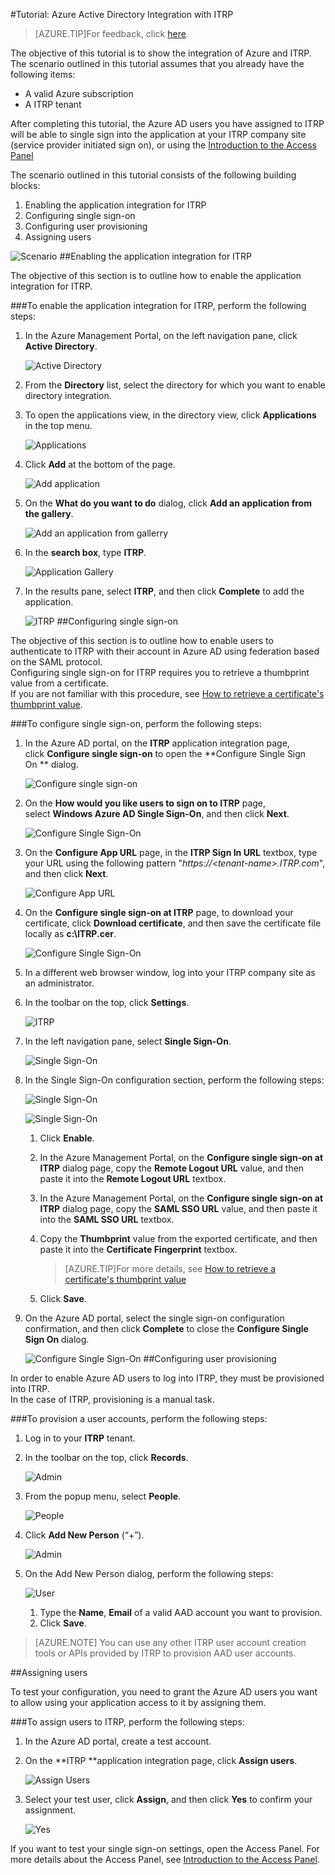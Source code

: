 <properties
    pageTitle="Tutorial: Azure Active Directory Integration with ITRP | Windows Azure" 
    description="Learn how to use ITRP with Azure Active Directory to enable single sign-on, automated provisioning, and more!" 
    services="active-directory" 
    authors="markusvi"  
    documentationCenter="na" 
    manager="stevenpo"/>
<tags
	ms.service="active-directory"
	ms.date="10/20/2015"
	wacn.date=""/>

#Tutorial: Azure Active Directory Integration with ITRP
<!-- keep by customization: begin -->
>[AZURE.TIP]For feedback, click [here](http://go.microsoft.com/fwlink/?LinkId=524329).
<!-- keep by customization: end -->
  
The objective of this tutorial is to show the integration of Azure and ITRP.  
The scenario outlined in this tutorial assumes that you already have the following items:

-   A valid Azure subscription
-   A ITRP tenant
  
After completing this tutorial, the Azure AD users you have assigned to ITRP will be able to single sign into the application at your ITRP company site (service provider initiated sign on), or using the [Introduction to the Access <!-- deleted by customization Panel](/documentation/articles/active-directory-saas-access-panel-introduction). --><!-- keep by customization: begin --> Panel](https://msdn.microsoft.com/zh-cn/library/dn308586) <!-- keep by customization: end -->
  
The scenario outlined in this tutorial consists of the following building blocks:

1.  Enabling the application integration for ITRP
2.  Configuring single sign-on
3.  Configuring user provisioning
4.  Assigning users

![Scenario](./media/active-directory-saas-itrp-tutorial/IC775551.png "Scenario")
##Enabling the application integration for ITRP
  
The objective of this section is to outline how to enable the application integration for ITRP.

###To enable the application integration for ITRP, perform the following steps:

1.  In the Azure Management Portal, on the left navigation pane, click **Active Directory**.

    ![Active Directory](./media/active-directory-saas-itrp-tutorial/IC700993.png "Active Directory")

2.  From the **Directory** list, select the directory for which you want to enable directory integration.

3.  To open the applications view, in the directory view, click **Applications** in the top menu.

    ![Applications](./media/active-directory-saas-itrp-tutorial/IC700994.png "Applications")

4.  Click **Add** at the bottom of the page.

    ![Add application](./media/active-directory-saas-itrp-tutorial/IC749321.png "Add application")

5.  On the **What do you want to do** dialog, click **Add an application from the gallery**.

    ![Add an application from gallerry](./media/active-directory-saas-itrp-tutorial/IC749322.png "Add an application from gallerry")

6.  In the **search box**, type **ITRP**.

    ![Application Gallery](./media/active-directory-saas-itrp-tutorial/IC775565.png "Application Gallery")

7.  In the results pane, select **ITRP**, and then click **Complete** to add the application.

    ![ITRP](./media/active-directory-saas-itrp-tutorial/IC775566.png "ITRP")
##Configuring single sign-on
  
The objective of this section is to outline how to enable users to authenticate to ITRP with their account in Azure AD using federation based on the SAML protocol.  
Configuring single sign-on for ITRP requires you to retrieve a thumbprint value from a certificate.  
If you are not familiar with this procedure, see [How to retrieve a certificate's thumbprint value](http://youtu.be/YKQF266SAxI).

###To configure single sign-on, perform the following steps:

1.  In the Azure AD portal, on the **ITRP** application integration page, click **Configure single sign-on** to open the **Configure Single Sign On ** dialog.

    ![Configure single sign-on](./media/active-directory-saas-itrp-tutorial/IC771709.png "Configure single sign-on")

2.  On the **How would you like users to sign on to ITRP** page, select **Windows Azure AD Single Sign-On**, and then click **Next**.

    ![Configure Single Sign-On](./media/active-directory-saas-itrp-tutorial/IC775567.png "Configure Single Sign-On")

3.  On the **Configure App URL** page, in the **ITRP Sign In URL** textbox, type your URL using the following pattern "*https://\<tenant-name\>.ITRP.com*", and then click **Next**.

    ![Configure App URL](./media/active-directory-saas-itrp-tutorial/IC775568.png "Configure App URL")

4.  On the **Configure single sign-on at ITRP** page, to download your certificate, click **Download certificate**, and then save the certificate file locally as **c:\\ITRP.cer**.

    ![Configure Single Sign-On](./media/active-directory-saas-itrp-tutorial/IC775569.png "Configure Single Sign-On")

5.  In a different web browser window, log into your ITRP company site as an administrator.

6.  In the toolbar on the top, click **Settings**.

    ![ITRP](./media/active-directory-saas-itrp-tutorial/IC775570.png "ITRP")

7.  In the left navigation pane, select **Single Sign-On**.

    ![Single Sign-On](./media/active-directory-saas-itrp-tutorial/IC775571.png "Single Sign-On")

8.  In the Single Sign-On configuration section, perform the following steps:

    ![Single Sign-On](./media/active-directory-saas-itrp-tutorial/IC775572.png "Single Sign-On")

    ![Single Sign-On](./media/active-directory-saas-itrp-tutorial/IC775573.png "Single Sign-On")

    1.  Click **Enable**.
    2.  In the Azure Management Portal, on the **Configure single sign-on at ITRP** dialog page, copy the **Remote Logout URL** value, and then paste it into the **Remote Logout URL** textbox.
    3.  In the Azure Management Portal, on the **Configure single sign-on at ITRP** dialog page, copy the **SAML SSO URL** value, and then paste it into the **SAML SSO URL** textbox.
    4.  Copy the **Thumbprint** value from the exported certificate, and then paste it into the **Certificate Fingerprint** textbox.
        
		>[AZURE.TIP]For more details, see [How to retrieve a certificate's thumbprint value](http://youtu.be/YKQF266SAxI)

    5.  Click **Save**.

9.  On the Azure AD portal, select the single sign-on configuration confirmation, and then click **Complete** to close the **Configure Single Sign On** dialog.

    ![Configure Single Sign-On](./media/active-directory-saas-itrp-tutorial/IC775574.png "Configure Single Sign-On")
##Configuring user provisioning
  
In order to enable Azure AD users to log into ITRP, they must be provisioned into ITRP.  
In the case of ITRP, provisioning is a manual task.

###To provision a user accounts, perform the following steps:

1.  Log in to your **ITRP** tenant.

2.  In the toolbar on the top, click **Records**.

    ![Admin](./media/active-directory-saas-itrp-tutorial/IC775575.png "Admin")

3.  From the popup menu, select **People**.

    ![People](./media/active-directory-saas-itrp-tutorial/IC775587.png "People")

4.  Click **Add New Person** (“+”).

    ![Admin](./media/active-directory-saas-itrp-tutorial/IC775576.png "Admin")

5.  On the Add New Person dialog, perform the following steps:

    ![User](./media/active-directory-saas-itrp-tutorial/IC775577.png "User")

    1.  Type the **Name**, **Email** of a valid AAD account you want to provision.
    2.  Click **Save**.

>[AZURE.NOTE] You can use any other ITRP user account creation tools or APIs provided by ITRP to provision AAD user accounts.

##Assigning users
  
To test your configuration, you need to grant the Azure AD users you want to allow using your application access to it by assigning them.

###To assign users to ITRP, perform the following steps:

1.  In the Azure AD portal, create a test account.

2.  On the **ITRP **application integration page, click **Assign users**.

    ![Assign Users](./media/active-directory-saas-itrp-tutorial/IC775588.png "Assign Users")

3.  Select your test user, click **Assign**, and then click **Yes** to confirm your assignment.

    ![Yes](./media/active-directory-saas-itrp-tutorial/IC767830.png "Yes")
  
If you want to test your single sign-on settings, open the Access Panel. For more details about the Access Panel, see [Introduction to the Access Panel](/documentation/articles/active-directory-saas-access-panel-introduction).